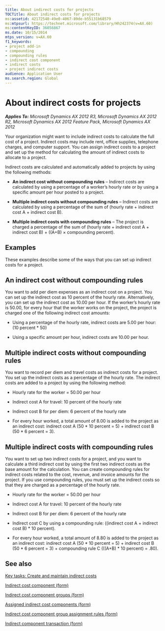 ```yaml
---
title: About indirect costs for projects
TOCTitle: About indirect costs for projects
ms:assetid: 42172540-49e0-4067-89de-b55131b68579
ms:mtpsurl: https://technet.microsoft.com/library/Hh242374(v=AX.60)
ms:contentKeyID: 36056867
ms.date: 10/15/2014
mtps_version: v=AX.60
f1_keywords:
- project add-in
- compounding
- compounding rules
- indirect cost component
- indirect costs
- project indirect costs
audience: Application User
ms.search.region: Global
---
```


# About indirect costs for projects 


_**Applies To:** Microsoft Dynamics AX 2012 R3, Microsoft Dynamics AX 2012 R2, Microsoft Dynamics AX 2012 Feature Pack, Microsoft Dynamics AX 2012_

Your organization might want to include indirect costs to calculate the full cost of a project. Indirect costs may include rent, office supplies, telephone charges, and computer support. You can assign indirect costs to a project and set up the method for calculating the amount of indirect costs to allocate to a project.

Indirect costs are calculated and automatically added to projects by using the following methods:

  - **An indirect cost without compounding rules** – Indirect costs are calculated by using a percentage of a worker’s hourly rate or by using a specific amount per hour posted to a project.

  - **Multiple indirect costs without compounding rules** – Indirect costs are calculated by using a percentage of the sum of (hourly rate + indirect cost A + indirect cost B).

  - **Multiple indirect costs with compounding rules** – The project is charged a percentage of the sum of (hourly rate + indirect cost A + indirect cost B) + ((A+B) × compounding percent).

## Examples

These examples describe some of the ways that you can set up indirect costs for a project.

## An indirect cost without compounding rules

You want to add per diem expenses as an indirect cost on a project. You can set up the indirect cost as 10 percent of the hourly rate. Alternatively, you can set up the indirect cost as 10.00 per hour. If the worker’s hourly rate is 50.00, for every hour that the worker works on the project, the project is charged one of the following indirect cost amounts:

  - Using a percentage of the hourly rate, indirect costs are 5.00 per hour: (10 percent \* 50)

  - Using a specific amount per hour, indirect costs are 10.00 per hour.

## Multiple indirect costs without compounding rules

You want to record per diem and travel costs as indirect costs for a project. You set up the indirect costs as a percentage of the hourly rate. The indirect costs are added to a project by using the following method:

  - Hourly rate for the worker = 50.00 per hour

  - Indirect cost A for travel: 10 percent of the hourly rate

  - Indirect cost B for per diem: 6 percent of the hourly rate

  - For every hour worked, a total amount of 8.00 is added to the project as an indirect cost: indirect cost A (50 \* 10 percent = 5) + indirect cost B (50 \* 6 percent = 3).

## Multiple indirect costs with compounding rules

You want to set up two indirect costs for a project, and you want to calculate a third indirect cost by using the first two indirect costs as the base amount for the calculation. You can create compounding rules for indirect costs related to the cost, revenue, and invoice amounts for the project. If you use compounding rules, you must set up the indirect costs so that they are charged as a percentage of the hourly rate.

  - Hourly rate for the worker = 50.00 per hour

  - Indirect cost A for travel: 10 percent of the hourly rate

  - Indirect cost B for per diem: 6 percent of the hourly rate

  - Indirect cost C by using a compounding rule: ((indirect cost A + indirect cost B) \* 10 percent).

  - For every hour worked, a total amount of 8.80 is added to the project as an indirect cost: indirect cost A (50 \* 10 percent = 5) + indirect cost B (50 \* 6 percent = 3) + compounding rule C (((A+B) \* 10 percent) = .80).

## See also

[Key tasks: Create and maintain indirect costs](key-tasks-create-and-maintain-indirect-costs.md)

[Indirect cost component (form)](https://technet.microsoft.com/library/hh208810\(v=ax.60\))

[Indirect cost component groups (form)](https://technet.microsoft.com/library/hh209621\(v=ax.60\))

[Assigned indirect cost components (form)](https://technet.microsoft.com/library/hh209589\(v=ax.60\))

[Indirect cost component group assignment rules (form)](https://technet.microsoft.com/library/hh227451\(v=ax.60\))

[Indirect component transaction (form)](https://technet.microsoft.com/library/hh209467\(v=ax.60\))

  



